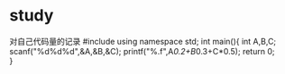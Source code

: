 # study
对自己代码量的记录
#include<iostream>
using namespace std;
int main(){
    int A,B,C;
    scanf("%d%d%d",&A,&B,&C);
    printf("%.f",A*0.2+B*0.3+C*0.5);
    return 0;  
}
